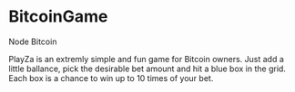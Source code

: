 BitcoinGame
===========

Node Bitcoin

PlayZa is an extremly simple and fun game for Bitcoin owners. Just add a little ballance, pick the desirable bet amount and hit a blue box in the grid. Each box is a chance to win up to 10 times of your bet.
